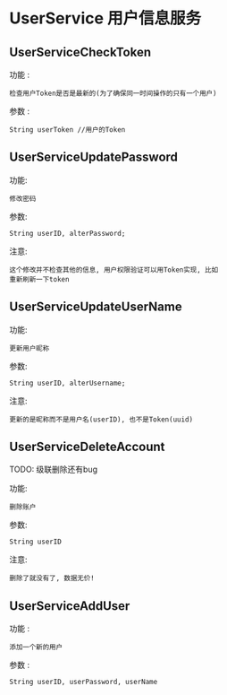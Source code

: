 # UserService 用户信息服务

## UserServiceCheckToken
功能 :

    检查用户Token是否是最新的(为了确保同一时间操作的只有一个用户)

参数 : 

    String userToken //用户的Token
    
## UserServiceUpdatePassword

功能: 
    
    修改密码
    
参数: 
    
    String userID, alterPassword;

注意: 

    这个修改并不检查其他的信息, 用户权限验证可以用Token实现, 比如
    重新刷新一下token

## UserServiceUpdateUserName

功能: 
    
    更新用户昵称
    
参数: 
    
    String userID, alterUsername;

注意: 

    更新的是昵称而不是用户名(userID), 也不是Token(uuid)

## UserServiceDeleteAccount

TODO: 级联删除还有bug


功能: 

    删除账户
   
参数: 

    String userID
    
注意:

    删除了就没有了, 数据无价! 
     
## UserServiceAddUser

功能 :
    
    添加一个新的用户
    
参数 :

    String userID, userPassword, userName